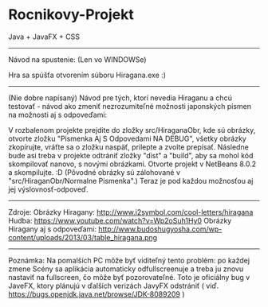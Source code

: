# Rocnikovy-Projekt

Java + JavaFX + CSS

-------------------------

Návod na spustenie: (Len vo WINDOWSe)

Hra sa spúšťa otvorením súboru Hiragana.exe :)

-------------------------

(Nie dobre napísaný) Návod pre tých, ktorí nevedia Hiraganu a chcú testovať - návod ako zmeniť nezrozumiteľné možnosti japonských písmen na možnosti aj s odpoveďami:

V rozbalenom projekte prejdite do zložky src/HiraganaObr, kde sú obrázky, otvorte zložku "Pismenka Aj S Odpovedami NA DEBUG", všetky obrázky zkopírujte, vráťte sa o zložku naspäť, prilepte a zvolte prepísať. Následne bude asi treba v projekte odtrániť zložky "dist" a "build", aby sa mohol kód skompilovať nanovo, s novými obrázkami. Otvorte projekt v NetBeans 8.0.2 a skompilujte. :D (Pôvodné obrázky sú zálohované v "src/HiraganObr/Normalne Pismenka".)
Teraz je pod každou možnosťou aj jej výslovnosť-odpoveď.

-------------------------

Zdroje: 
Obrázky Hiragany: http://www.i2symbol.com/cool-letters/hiragana
Hudba: https://www.youtube.com/watch?v=Wp2oSuh1Hy0
Obrázky Hiragany aj s odpoveďami: http://www.budoshugyosha.com/wp-content/uploads/2013/03/table_hiragana.png

-------------------------

Poznámka:
Na pomalších PC môže byť viditeľný tento problém: po každej zmene Scény sa aplikácia automaticky odfullscreenuje a treba ju znovu nastaviť na fullscreen, čo môže byť pozorovateľné. Toto je oficiálny bug v JaveFX, ktory plánujú v ďalších verizách JavyFX odstrániť ( viď. https://bugs.openjdk.java.net/browse/JDK-8089209 )
